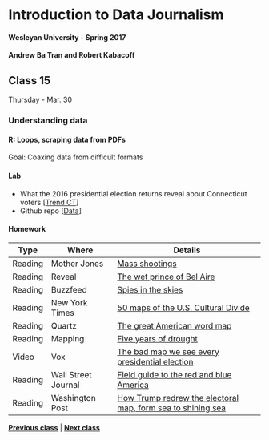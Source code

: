 # Introduction to Data Journalism
  
#### Wesleyan University - Spring 2017
  
**Andrew Ba Tran and Robert Kabacoff**
  
## Class 15
Thursday - Mar. 30
                             
### Understanding data
                             
#### R: Loops, scraping data from PDFs
                             
Goal: Coaxing data from difficult formats
                             
#### Lab

* What the 2016 presidential election returns reveal about Connecticut voters [[Trend CT](http://trendct.org/2016/11/15/what-the-2016-presidential-election-results-say-about-connecticut/)]
* Github repo [[Data](https://github.com/trendct-data/election-2016-r)]

#### Homework
                          
|Type|Where|Details|
|---|---|---|
|Reading|Mother Jones|[Mass shootings](http://www.motherjones.com/politics/2012/12/mass-shootings-mother-jones-full-data)|
|Reading|Reveal|[The wet prince of Bel Aire](https://www.revealnews.org/article/who-is-the-wet-prince-of-bel-air-here-are-the-likely-culprits/)|
|Reading|Buzzfeed|[Spies in the skies](https://www.buzzfeed.com/peteraldhous/spies-in-the-skies)|
|Reading|New York Times|[50 maps of the U.S. Cultural Divide](http://www.nytimes.com/interactive/2016/12/26/upshot/duck-dynasty-vs-modern-family-television-maps.html?_r=0)|
|Reading|Quartz|[The great American word map](https://qz.com/862325/the-great-american-word-mapper/#int/words=dinner_supper&smoothing=3)|
|Reading|Mapping|[Five years of drought](https://adventuresinmapping.com/2016/07/12/five-years-of-drought/)|
|Video|Vox|[The bad map we see every presidential election](https://www.youtube.com/watch?v=hlQE4IGFc5A)|
|Reading|Wall Street Journal|[Field guide to the red and blue America](http://graphics.wsj.com/elections/2016/field-guide-red-blue-america/)|
|Reading|Washington Post|[How Trump redrew the electoral map, form sea to shining sea](https://www.washingtonpost.com/graphics/politics/2016-election/election-results-from-coast-to-coast/)|
                   
**[Previous class](class14.md)** | **[Next class](class16.md)**
